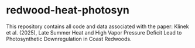 # redwood-heat-photosyn
This repository contains all code and data associated with the paper:  Klinek et al. (2025), Late Summer Heat and High Vapor Pressure Deficit Lead to Photosynthetic Downregulation in Coast Redwoods.
